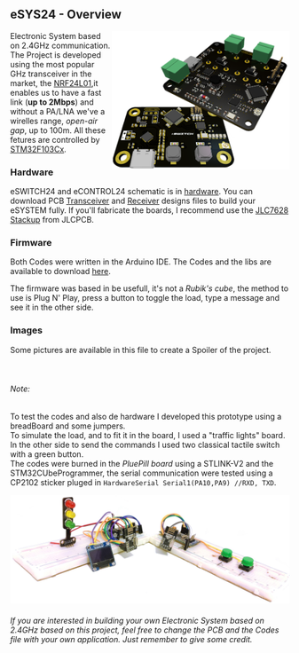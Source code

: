 ## eSYS24 - Overview
<img src="Images/union_boards.PNG" alt="Both Boards" width="321" height="250" align="right"/>

Electronic System based on 2.4GHz communication.<br /> The Project is developed using the most popular GHz transceiver in the market, the [NRF24L01](https://www.mouser.com/datasheet/2/297/nRF24L01_Product_Specification_v2_0-9199.pdf),it enables us to have a fast link (**up to 2Mbps**) and without a PA/LNA we've a wirelles range, *open-air gap*, up to 100m. All these fetures are controlled by [STM32F103Cx](https://www.st.com/resource/en/datasheet/stm32f103c8.pdf).

### Hardware
eSWITCH24 and eCONTROL24 schematic is in [hardware](/hardware). You can download PCB [Transceiver](/hardware/Transceiver/PCB_Files) and [Receiver](/hardware/Receiver/PCB_Files) designs files to build your eSYSTEM fully. If you'll fabricate the boards, I recommend use the [JLC7628 Stackup](https://cart.jlcpcb.com/impedance?_ga=2.116811712.798095935.1647969093-664896489.1639745533) from JLCPCB.



### Firmware
Both Codes were written in the Arduino IDE. The Codes and the libs are available to download [here](/firmware).

The firmware was based in be usefull, it's not a *Rubik's cube*, the method to use is Plug N' Play, press a button to toggle the load, type a message and see it in the other side.

### Images
Some pictures are available in this file to create a Spoiler of the project. <br /><br /><br />


###### Note:
To test the codes and also de hardware I developed this prototype using a breadBoard and some jumpers. <br />
To simulate the load, and to fit it in the board, I used a "traffic lights" board. In the other side to send the commands I used two classical tactile switch with a green button.<br />
The codes were burned in the *PluePill board* using a STLINK-V2 and the STM32CUbeProgrammer, the serial communication were tested using a CP2102 sticker pluged in ```HardwareSerial Serial1(PA10,PA9) //RXD, TXD```.<br />



![Prototype](/Images/prototype_BreaBoard.jpg)<br />


###### If you are interested in building your own *Electronic System based on 2.4GHz* based on this project, feel free to change the PCB and the Codes file with your own application. Just remember to give some credit.
